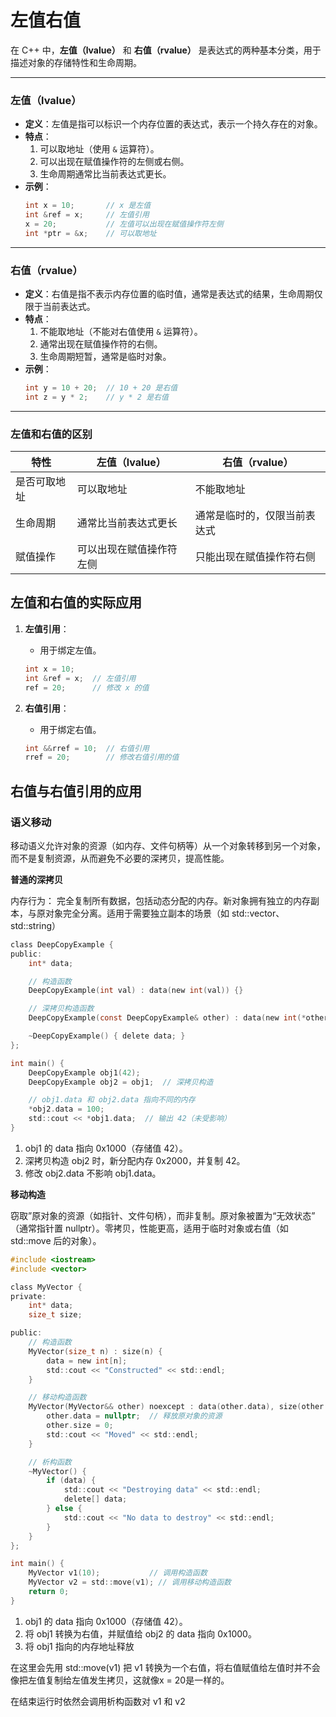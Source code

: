 # 左值右值
在 C++ 中，**左值（lvalue）** 和 **右值（rvalue）** 是表达式的两种基本分类，用于描述对象的存储特性和生命周期。

---

### **左值（lvalue）**
- **定义**：左值是指可以标识一个内存位置的表达式，表示一个持久存在的对象。
- **特点**：
  1. 可以取地址（使用 `&` 运算符）。
  2. 可以出现在赋值操作符的左侧或右侧。
  3. 生命周期通常比当前表达式更长。
- **示例**：
  ```cpp
  int x = 10;       // x 是左值
  int &ref = x;     // 左值引用
  x = 20;           // 左值可以出现在赋值操作符左侧
  int *ptr = &x;    // 可以取地址
  ```

---

### **右值（rvalue）**
- **定义**：右值是指不表示内存位置的临时值，通常是表达式的结果，生命周期仅限于当前表达式。
- **特点**：
  1. 不能取地址（不能对右值使用 `&` 运算符）。
  2. 通常出现在赋值操作符的右侧。
  3. 生命周期短暂，通常是临时对象。
- **示例**：
  ```cpp
  int y = 10 + 20;  // 10 + 20 是右值
  int z = y * 2;    // y * 2 是右值
  ```

---

### **左值和右值的区别**
| 特性           | 左值（lvalue）               | 右值（rvalue）               |
|----------------|-----------------------------|-----------------------------|
| 是否可取地址     | 可以取地址                  | 不能取地址                  |
| 生命周期        | 通常比当前表达式更长         | 通常是临时的，仅限当前表达式 |
| 赋值操作        | 可以出现在赋值操作符左侧     | 只能出现在赋值操作符右侧     |

## **左值和右值的实际应用**
1. **左值引用**：
   - 用于绑定左值。
   ```cpp
   int x = 10;
   int &ref = x;  // 左值引用
   ref = 20;      // 修改 x 的值
   ```

2. **右值引用**：
   - 用于绑定右值。
   ```cpp
   int &&rref = 10;  // 右值引用
   rref = 20;        // 修改右值引用的值
   ```

## 右值与右值引用的应用

### 语义移动

移动语义允许对象的资源（如内存、文件句柄等）从一个对象转移到另一个对象，而不是复制资源，从而避免不必要的深拷贝，提高性能。

**普通的深拷贝**

内存行为​​：
​​完全复制所有数据​​，包括动态分配的内存。
​​新对象拥有独立的内存副本​​，与原对象完全分离。
​​适用于需要独立副本的场景​​（如 std::vector、std::string）

```c
class DeepCopyExample {
public:
    int* data;

    // 构造函数
    DeepCopyExample(int val) : data(new int(val)) {}

    // 深拷贝构造函数
    DeepCopyExample(const DeepCopyExample& other) : data(new int(*other.data)) {}

    ~DeepCopyExample() { delete data; }
};

int main() {
    DeepCopyExample obj1(42);
    DeepCopyExample obj2 = obj1;  // 深拷贝构造

    // obj1.data 和 obj2.data 指向不同的内存
    *obj2.data = 100;
    std::cout << *obj1.data;  // 输出 42（未受影响）
}
```

1. obj1 的 data 指向 0x1000（存储值 42）。
2. 深拷贝构造 obj2 时，​​新分配内存 0x2000​​，并复制 42。
3. 修改 obj2.data 不影响 obj1.data。

**移动构造**

窃取”原对象的资源​​（如指针、文件句柄），而非复制。
​​原对象被置为“无效状态”​​（通常指针置 nullptr）。
​​零拷贝，性能更高​​，适用于临时对象或右值（如 std::move 后的对象）。

```c
#include <iostream>
#include <vector>

class MyVector {
private:
    int* data;
    size_t size;

public:
    // 构造函数
    MyVector(size_t n) : size(n) {
        data = new int[n];
        std::cout << "Constructed" << std::endl;
    }

    // 移动构造函数
    MyVector(MyVector&& other) noexcept : data(other.data), size(other.size) {
        other.data = nullptr;  // 释放原对象的资源
        other.size = 0;
        std::cout << "Moved" << std::endl;
    }

    // 析构函数
    ~MyVector() {
        if (data) {
            std::cout << "Destroying data" << std::endl;
            delete[] data;
        } else {
            std::cout << "No data to destroy" << std::endl;
        }
    }
};

int main() {
    MyVector v1(10);           // 调用构造函数
    MyVector v2 = std::move(v1); // 调用移动构造函数
    return 0;
}
```

1. obj1 的 data 指向 0x1000（存储值 42）。
2. 将 obj1 转换为右值，并赋值给 obj2 的 data 指向 0x1000。
3. 将 obj1 指向的内存地址释放

在这里会先用 std::move(v1) 把 v1 转换为一个右值，将右值赋值给左值时并不会像把左值复制给左值发生拷贝，这就像x = 20是一样的。

在结束运行时依然会调用析构函数对 v1 和 v2 
